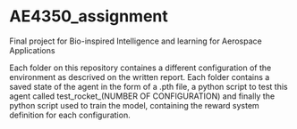 # AE4350_assignment
Final project for Bio-inspired Intelligence and learning for Aerospace Applications

Each folder on this repository containes a different configuration of the environment as descrived on the written report. Each folder contains a saved state of the agent in the form of a .pth file, a python script to test this agent called test_rocket_(NUMBER OF CONFIGURATION) and finally the python script used to train the model, containing the reward system definition for each configuration.
